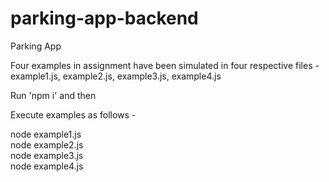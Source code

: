 # parking-app-backend
Parking App

Four examples in assignment have been simulated in four respective files - example1.js, example2.js, example3.js, example4.js

Run 'npm i' and then

Execute examples as follows -

node example1.js  
node example2.js  
node example3.js  
node example4.js  